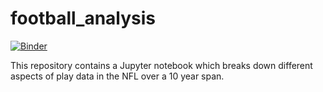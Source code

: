 # football_analysis
[![Binder](https://mybinder.org/badge_logo.svg)](https://mybinder.org/v2/gh/sistlasre/football_analysis/main?filepath=Football_Analysis_Final.ipynb)

This repository contains a Jupyter notebook which breaks down different aspects of play data in the NFL over a 10 year span.
